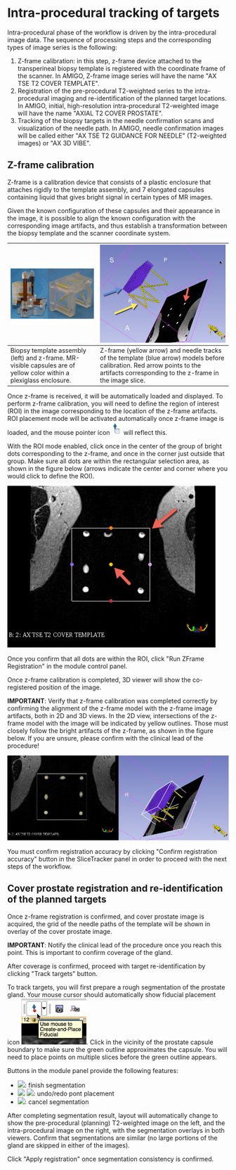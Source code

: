 # Intra-procedural tracking of targets

Intra-procedural phase of the workflow is driven by the intra-procedural image data. The sequence of processing steps and the corresponding types of image series is the following:
1. Z-frame calibration: in this step, z-frame device attached to the transperineal biopsy template is registered with the coordinate frame of the scanner. In AMIGO, Z-frame image series will have the name "AX TSE T2 COVER TEMPLATE".
2. Registration of the pre-procedural T2-weighted series to the intra-procedural imaging and re-identification of the planned target locations. In AMIGO, initial, high-resolution intra-procedural T2-weighted image will have the name "AXIAL T2 COVER PROSTATE".
3. Tracking of the biopsy targets in the needle confirmation scans and visualization of the needle path. In AMIGO, needle confirmation images will be called either "AX TSE T2 GUIDANCE FOR NEEDLE" (T2-weighted images) or "AX 3D VIBE".

## Z-frame calibration

Z-frame is a calibration device that consists of a plastic enclosure that attaches rigidly to the template assembly, and 7 elongated capsules containing liquid that gives bright signal in certain types of MR images. 

Given the known configuration of these capsules and their appearance in the image, it is possible to align the known configuration with the corresponding image artifacts, and thus establish a transformation between the biopsy template and the scanner coordinate system.

| ![Biopsy template assembly (left) and z-frame. MR-visible capsules are of yellow color within a plexiglass enclosure.](../images/zframe.png) | ![Z-frame and needle template models before calibration ](../images/zframe_unregistered_annotated.png) |
| -- | -- |
| Biopsy template assembly (left) and z-frame. MR-visible capsules are of yellow color within a plexiglass enclosure. | Z-frame (yellow arrow) and needle tracks of the template (blue arrow) models before calibration. Red arrow points to the artifacts corresponding to the z-frame in the image slice. |

Once z-frame is received, it will be automatically loaded and displayed. To perform z-frame calibration, you will need to define the region of interest (ROI) in the image corresponding to the location of the z-frame artifacts. ROI placement mode will be activated automatically once z-frame image is loaded, and the mouse pointer icon  ![](../images/roi_icon.png) will reflect this. 

With the ROI mode enabled, click once in the center of the group of bright dots corresponding to the z-frame, and once in the corner just outside that group. Make sure all dots are within the rectangular selection area, as shown in the figure below (arrows indicate the center and corner where you would click to define the ROI).

![](../images/zframe_roi.png)

Once you confirm that all dots are within the ROI, click "Run ZFrame Registration" in the module control panel.

Once z-frame calibration is completed, 3D viewer will show the co-registered position of the image. 

**IMPORTANT**: Verify that z-frame calibration was completed correctly by confirming the alignment of the z-frame model with the z-frame image artifacts, both in 2D and 3D views. In the 2D view, intersections of the z-frame model with the image will be indicated by yellow outlines. Those must closely follow the bright artifacts of the z-frame, as shown in the figure below. If you are unsure, please confirm with the clinical lead of the procedure!

![](../images/zframe_verification.png)

You must confirm registration accuracy by clicking "Confirm registration accuracy" button in the SliceTracker panel in order to proceed with the next steps of the workflow.

## Cover prostate registration and re-identification of the planned targets

Once z-frame registration is confirmed, and cover prostate image is acquired, the grid of the needle paths of the template will be shown in overlay of the cover prostate image.

**IMPORTANT**: Notify the clinical lead of the procedure once you reach this point. This is important to confirm coverage of the gland.

After coverage is confirmed, proceed with target re-identification by clicking "Track targets" button.

To track targets, you will first prepare a rough segmentation of the prostate gland. Your mouse cursor should automatically show fiducial placement icon ![](../images/fiducials_placement.png). Click in the vicinity of the prostate capsule boundary to make sure the green outline approximates the capsule. You will need to place points on multiple slices before the green outline appears.

Buttons in the module panel provide the following features:
* <img src="../../SliceTracker/Resources/Icons/icon-greenCheck.png" width="20">: finish segmentation
* <img src="../../SliceTracker/Resources/Icons/icon-undo.png" width="20">  <img src="../../SliceTracker/Resources/Icons/icon-redo.png" width="20">: undo/redo pont placement
* <img src="../../SliceTracker/Resources/Icons/icon-cancelSegmentation.png" width="20">: cancel segmentation

After completing segmentation result, layout will automatically change to show the pre-procedural (planning) T2-weighted image on the left, and the intra-procedural image on the right, with the segmentation overlays in both viewers. Confirm that segmentations are similar (no large portions of the gland are skipped in either of the images).

Click "Apply registration" once segmentation consistency is confirmed. 